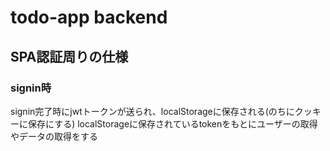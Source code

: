 # todo-app backend
## SPA認証周りの仕様
### signin時
signin完了時にjwtトークンが送られ、localStorageに保存される(のちにクッキーに保存にする)
localStorageに保存されているtokenをもとにユーザーの取得やデータの取得をする

